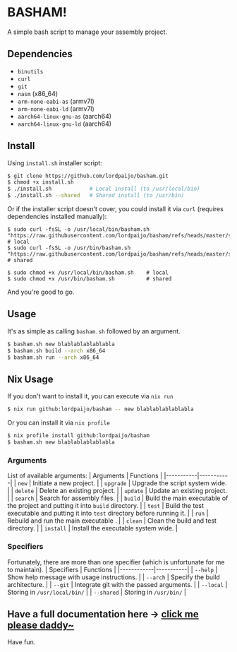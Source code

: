 # BASHAM!

A simple bash script to manage your assembly project.

## Dependencies
- `binutils`
- `curl`
- `git`
- `nasm` (x86_64)
- `arm-none-eabi-as` (armv7l)
- `arm-none-eabi-ld` (armv7l)
- `aarch64-linux-gnu-as` (aarch64)
- `aarch64-linux-gnu-ld` (aarch64)

## Install

Using `install.sh` installer script:
```sh
$ git clone https://github.com/lordpaijo/basham.git
$ chmod +x install.sh
$ ./install.sh            # Local install (to /usr/local/bin)
$ ./install.sh --shared   # Shared install (to /usr/bin)
```

Or if the installer script doesn't cover, you could install it via `curl` (requires dependencies installed manually):
```
$ sudo curl -fsSL -o /usr/local/bin/basham.sh "https://raw.githubusercontent.com/lordpaijo/basham/refs/heads/master/src/basham.sh"  # local
$ sudo curl -fsSL -o /usr/bin/basham.sh "https://raw.githubusercontent.com/lordpaijo/basham/refs/heads/master/src/basham.sh"  # shared

$ sudo chmod +x /usr/local/bin/basham.sh    # local
$ sudo chmod +x /usr/bin/basham.sh          # shared
```

And you're good to go.

## Usage

It's as simple as calling `basham.sh` followed by an argument.

```sh
$ basham.sh new blablablablablabla
$ basham.sh build --arch x86_64
$ basham.sh run --arch x86_64
```

## Nix Usage
If you don't want to install it, you can execute via `nix run`
```sh
$ nix run github:lordpaijo/basham -- new blablablablablabla
```
Or you can install it via `nix profile`
```sh
$ nix profile install github:lordpaijo/basham
$ basham.sh new blablablablablabla
```

### Arguments

List of available arguments:
| Arguments | Functions |
|-----------|-----------|
| `new` | Initiate a new project. |
| `upgrade` | Upgrade the script system wide. |
| `delete` | Delete an existing project. |
| `update` | Update an existing project. |
| `search` | Search for assembly files. |
| `build` | Build the main executable of the project and putting it into `build` directory. |
| `test` | Build the test executable and putting it into `test` directory before running it. |
| `run` | Rebuild and run the main executable . |
| `clean` | Clean the build and test directory. |
| `install` | Install the executable system wide. |

### Specifiers

Fortunately, there are more than one specifier (which is unfortunate for me to maintain).
| Specifiers | Functions |
|------------|-----------|
| `--help`   | Show help message with usage instructions. |
| `--arch`   | Specify the build architecture. |
| `--git`    | Integrate git with the passed arguments. |
| `--local`  | Storing in `/usr/local/bin/` |
| `--shared` | Storing in `/usr/bin/` |


Have a full documentation here -> [click me please daddy~](https://github.com/lordpaijo/basham/blob/master/documentation.md)
---

Have fun.
